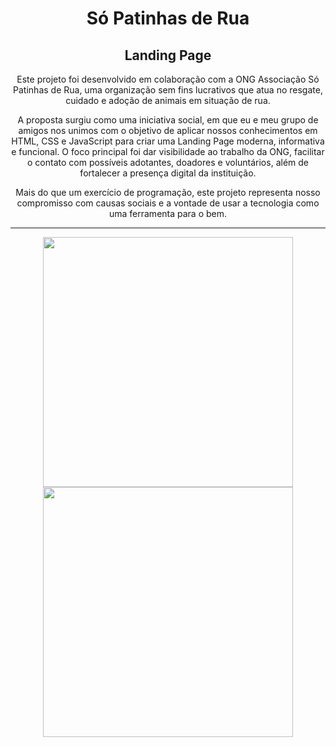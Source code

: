 <h1 align="center">Só Patinhas de Rua</h1>
<h2 align="center">Landing Page</h2>

<p align="center">
  Este projeto foi desenvolvido em colaboração com a ONG Associação Só Patinhas de Rua, uma organização sem fins lucrativos que atua no resgate, cuidado e adoção de animais em situação de rua.
</p>

<p align="center">
  A proposta surgiu como uma iniciativa social, em que eu e meu grupo de amigos nos unimos com o objetivo de aplicar nossos conhecimentos em HTML, CSS e JavaScript para criar uma Landing Page moderna, informativa e funcional. O foco principal foi dar visibilidade ao trabalho da ONG, facilitar o contato com possíveis adotantes, doadores e voluntários, além de fortalecer a presença digital da instituição.
</p>

<p align="center">
  Mais do que um exercício de programação, este projeto representa nosso compromisso com causas sociais e a vontade de usar a tecnologia como uma ferramenta para o bem.
</p>

<hr>

<!-- Adiciona imagens abaixo -->

<p align="center">
  <img src="https://github.com/daviixs/Projeto-Associa-o-S-Patinhas-de-Rua/blob/main/images/picture.png)?raw=true" width="400" />
  <img src="https://github.com/seunome/repositorio/blob/main/imagens/foto2.png?raw=true" width="400" />
</p>
